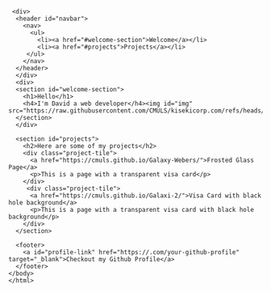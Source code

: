 <!DOCTYPE html>
<html>
<head>
  <title>CMulz Portfolio</title> 
  <link href="style.css">
  <style>
    #welcome section {
      height: 100vh;
    } 
    #navbar {
      position: fixed;
      top: 0;
      left: 0;
      width: 100%;
      background-color: black ;
    }  

    @media (max-width: 650px) {
      body {
        background-color: #023020;
      }
      h1 {
        color: white;
      } 
      h4 {
        color: red;
        text-align: centre;
      }
    } 
          #img {
            width: 200px;
            height: 200px;
            object-fit: cover;
            border-radius: 50%;
            display: block;
            margin: 20px auto;
        }
  </style>
</head>
<body>
    
     <div>
      <header id="navbar">
        <nav>
          <ul>
            <li><a href="#welcome-section">Welcome</a></li>
            <li><a href="#projects">Projects</a></li>
         </ul>
        </nav>
      </header> 
      </div>
      <div>
      <section id="welcome-section">
        <h1>Hello</h1>
        <h4>I'm David a web developer</h4><img id="img" src="https://raw.githubusercontent.com/CMULS/kisekicorp.com/refs/heads/main/IMG_20210418_193526%20(2).jpg"/>
      </section>
      </div>
      
      <section id="projects">
        <h2>Here are some of my projects</h2>
        <div class="project-tile">
          <a href="https://cmuls.github.io/Galaxy-Webers/">Frosted Glass Page</a>
          <p>This is a page with a transparent visa card</p>
        </div>
         <div class="project-tile">
          <a href="https://cmuls.github.io/Galaxi-2/">Visa Card with black hole background</a>
          <p>This is a page with a transparent visa card with black hole background</p>
        </div>
      </section>

      <footer>
        <a id="profile-link" href="https://.com/your-github-profile" target="_blank">Checkout my Github Profile</a>
      </footer>
    </body>
    </html>
